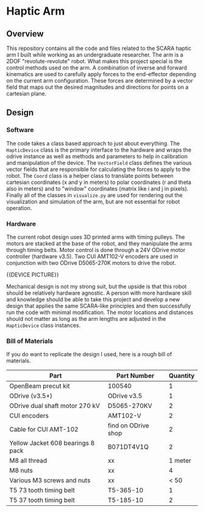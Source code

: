 # Haptic Arm

## Overview

This repository contains all the code and files related to the SCARA haptic arm
I built while working as an undergraduate researcher. The arm is a 2DOF
"revolute-revolute" robot. What makes this project special is the control
methods used on the arm. A combination of inverse and forward kinematics are
used to carefully apply forces to the end-effector depending on the current arm
configuration. These forces are determined by a vector field that maps out the
desired magnitudes and directions for points on a cartesian plane.

## Design

### Software

The code takes a class based approach to just about everything. The
`HapticDevice` class is the primary interface to the hardware and wraps the
odrive instance as well as methods and parameters to help in calibration and
manipulation of the device. The `VectorField` class defines the various
vector fields that are responsible for calculating the forces to apply to the
robot. The `Coord` class is a helper class to translate points between cartesian
coordinates (x and y in meters) to polar coordinates (r and theta also in
meters) and to "window" coordinates (matrix like i and j in pixels). Finally all
of the classes in `visualize.py` are used for rendering out the visualization
and simulation of the arm, but are not essential for robot operation.

### Hardware

The current robot design uses 3D printed arms with timing pulleys. The motors
are stacked at the base of the robot, and they manipulate the arms through
timing belts. Motor control is done through a 24V ODrive motor controller
(hardware v3.5). Two CUI AMT102-V encoders are used in conjunction with two
ODrive D5065-270K motors to drive the robot.

{{DEVICE PICTURE}}

Mechanical design is not my strong suit, but the upside is that this robot
should be relatively hardware agnostic. A person with more hardware skill and
knowledge should be able to take this project and develop a new design that
applies the same SCARA-like principles and then successfully run the code with
minimal modification. The motor locations and distances should not matter as
long as the arm lengths are adjusted in the `HapticDevice` class instances.

### Bill of Materials

If you do want to replicate the design I used, here is a rough bill of
materials.

| Part                              | Part Number         | Quantity |
|-----------------------------------|---------------------|----------|
| OpenBeam precut kit               | 100540              | 1        |
| ODrive (v3.5+)                    | ODrive v3.5         | 1        |
| ODrive dual shaft motor 270 kV    | D5065-270KV         | 2        |
| CUI encoders                      | AMT102-V            | 2        |
| Cable for CUI AMT-102             | find on ODrive shop | 2        |
| Yellow Jacket 608 bearings 8 pack | B071DT4V1Q          | 2        |
| M8 all thread                     | xx                  | 1 meter  |
| M8 nuts                           | xx                  | 4        |
| Various M3 screws and nuts        | xx                  | < 50     |
| T5 73 tooth timing belt           | T5-365-10           | 1        |
| T5 37 tooth timing belt           | T5-185-10           | 2        |

